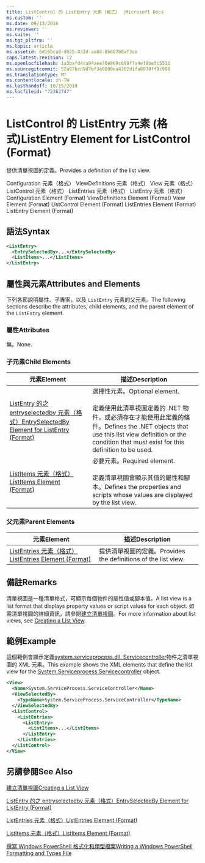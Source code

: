 ```yaml
---
title: ListControl 的 ListEntry 元素（格式） |Microsoft Docs
ms.custom: ''
ms.date: 09/13/2016
ms.reviewer: ''
ms.suite: ''
ms.tgt_pltfrm: ''
ms.topic: article
ms.assetid: 6d16bca8-d025-432d-aa84-8b607b8af3ae
caps.latest.revision: 12
ms.openlocfilehash: 1a3bafd4ca94aee70e869c699f7a4ef8befc5511
ms.sourcegitcommit: 52a67bcd9d7bf3e8600ea4302d1fa8970ff9c998
ms.translationtype: MT
ms.contentlocale: zh-TW
ms.lasthandoff: 10/15/2019
ms.locfileid: "72362747"
---
```

# <a name="listentry-element-for-listcontrol-format"></a><span data-ttu-id="c0996-102">ListControl 的 ListEntry 元素 (格式)</span><span class="sxs-lookup"><span data-stu-id="c0996-102">ListEntry Element for ListControl (Format)</span></span>

<span data-ttu-id="c0996-103">提供清單視圖的定義。</span><span class="sxs-lookup"><span data-stu-id="c0996-103">Provides a definition of the list view.</span></span>

<span data-ttu-id="c0996-104">Configuration 元素（格式） ViewDefinitions 元素（格式） View 元素（格式） ListControl 元素（格式） ListEntries 元素（格式） ListEntry 元素（格式）</span><span class="sxs-lookup"><span data-stu-id="c0996-104">Configuration Element (Format) ViewDefinitions Element (Format) View Element (Format) ListControl Element (Format) ListEntries Element (Format) ListEntry Element (Format)</span></span>

## <a name="syntax"></a><span data-ttu-id="c0996-105">語法</span><span class="sxs-lookup"><span data-stu-id="c0996-105">Syntax</span></span>

```xml
<ListEntry>
  <EntrySelectedBy>...</EntrySelectedBy>
  <ListItems>...</ListItems>
</ListEntry>
```

## <a name="attributes-and-elements"></a><span data-ttu-id="c0996-106">屬性與元素</span><span class="sxs-lookup"><span data-stu-id="c0996-106">Attributes and Elements</span></span>

<span data-ttu-id="c0996-107">下列各節說明屬性、子專案，以及 `ListEntry` 元素的父元素。</span><span class="sxs-lookup"><span data-stu-id="c0996-107">The following sections describe the attributes, child elements, and the parent element of the `ListEntry` element.</span></span>

### <a name="attributes"></a><span data-ttu-id="c0996-108">屬性</span><span class="sxs-lookup"><span data-stu-id="c0996-108">Attributes</span></span>

<span data-ttu-id="c0996-109">無。</span><span class="sxs-lookup"><span data-stu-id="c0996-109">None.</span></span>

### <a name="child-elements"></a><span data-ttu-id="c0996-110">子元素</span><span class="sxs-lookup"><span data-stu-id="c0996-110">Child Elements</span></span>

|<span data-ttu-id="c0996-111">元素</span><span class="sxs-lookup"><span data-stu-id="c0996-111">Element</span></span>|<span data-ttu-id="c0996-112">描述</span><span class="sxs-lookup"><span data-stu-id="c0996-112">Description</span></span>|
|-------------|-----------------|
|[<span data-ttu-id="c0996-113">ListEntry 的之 entryselectedby 元素（格式）</span><span class="sxs-lookup"><span data-stu-id="c0996-113">EntrySelectedBy Element for ListEntry (Format)</span></span>](./entryselectedby-element-for-listentry-for-listcontrol-format.md)|<span data-ttu-id="c0996-114">選擇性元素。</span><span class="sxs-lookup"><span data-stu-id="c0996-114">Optional element.</span></span><br /><br /> <span data-ttu-id="c0996-115">定義使用此清單視圖定義的 .NET 物件，或必須存在才能使用此定義的條件。</span><span class="sxs-lookup"><span data-stu-id="c0996-115">Defines the .NET objects that use this list view definition or the condition that must exist for this definition to be used.</span></span>|
|[<span data-ttu-id="c0996-116">ListItems 元素（格式）</span><span class="sxs-lookup"><span data-stu-id="c0996-116">ListItems Element (Format)</span></span>](./listitems-element-for-listentry-for-listcontrol-format.md)|<span data-ttu-id="c0996-117">必要元素。</span><span class="sxs-lookup"><span data-stu-id="c0996-117">Required element.</span></span><br /><br /> <span data-ttu-id="c0996-118">定義清單視圖會顯示其值的屬性和腳本。</span><span class="sxs-lookup"><span data-stu-id="c0996-118">Defines the properties and scripts whose values are displayed by the list view.</span></span>|

### <a name="parent-elements"></a><span data-ttu-id="c0996-119">父元素</span><span class="sxs-lookup"><span data-stu-id="c0996-119">Parent Elements</span></span>

|<span data-ttu-id="c0996-120">元素</span><span class="sxs-lookup"><span data-stu-id="c0996-120">Element</span></span>|<span data-ttu-id="c0996-121">描述</span><span class="sxs-lookup"><span data-stu-id="c0996-121">Description</span></span>|
|-------------|-----------------|
|[<span data-ttu-id="c0996-122">ListEntries 元素（格式）</span><span class="sxs-lookup"><span data-stu-id="c0996-122">ListEntries Element (Format)</span></span>](./listentries-element-for-listcontrol-format.md)|<span data-ttu-id="c0996-123">提供清單視圖的定義。</span><span class="sxs-lookup"><span data-stu-id="c0996-123">Provides the definitions of the list view.</span></span>|

## <a name="remarks"></a><span data-ttu-id="c0996-124">備註</span><span class="sxs-lookup"><span data-stu-id="c0996-124">Remarks</span></span>

<span data-ttu-id="c0996-125">清單視圖是一種清單格式，可顯示每個物件的屬性值或腳本值。</span><span class="sxs-lookup"><span data-stu-id="c0996-125">A list view is a list format that displays property values or script values for each object.</span></span> <span data-ttu-id="c0996-126">如需清單視圖的詳細資訊，請參閱[建立清單視圖](./creating-a-list-view.md)。</span><span class="sxs-lookup"><span data-stu-id="c0996-126">For more information about list views, see [Creating a List View](./creating-a-list-view.md).</span></span>

## <a name="example"></a><span data-ttu-id="c0996-127">範例</span><span class="sxs-lookup"><span data-stu-id="c0996-127">Example</span></span>

<span data-ttu-id="c0996-128">這個範例會顯示定義[system.serviceprocess.dll. Servicecontroller](/dotnet/api/System.ServiceProcess.ServiceController)物件之清單視圖的 XML 元素。</span><span class="sxs-lookup"><span data-stu-id="c0996-128">This example shows the XML elements that define the list view for the [System.Serviceprocess.Servicecontroller](/dotnet/api/System.ServiceProcess.ServiceController) object.</span></span>

```xml
<View>
  <Name>System.ServiceProcess.ServiceController</Name>
  <ViewSelectedBy>
    <TypeName>System.ServiceProcess.ServiceController</TypeName>
  </ViewSelectedBy>
  <ListControl>
    <ListEntries>
      <ListEntry>
        <ListItems>...</ListItems>
      </ListEntry>
    </ListEntries>
  </ListControl>
</View>
```

## <a name="see-also"></a><span data-ttu-id="c0996-129">另請參閱</span><span class="sxs-lookup"><span data-stu-id="c0996-129">See Also</span></span>

[<span data-ttu-id="c0996-130">建立清單視圖</span><span class="sxs-lookup"><span data-stu-id="c0996-130">Creating a List View</span></span>](./creating-a-list-view.md)

[<span data-ttu-id="c0996-131">ListEntry 的之 entryselectedby 元素（格式）</span><span class="sxs-lookup"><span data-stu-id="c0996-131">EntrySelectedBy Element for ListEntry (Format)</span></span>](./entryselectedby-element-for-listentry-for-listcontrol-format.md)

[<span data-ttu-id="c0996-132">ListEntries 元素（格式）</span><span class="sxs-lookup"><span data-stu-id="c0996-132">ListEntries Element (Format)</span></span>](./listentries-element-for-listcontrol-format.md)

[<span data-ttu-id="c0996-133">ListItems 元素（格式）</span><span class="sxs-lookup"><span data-stu-id="c0996-133">ListItems Element (Format)</span></span>](./listitems-element-for-listentry-for-listcontrol-format.md)

[<span data-ttu-id="c0996-134">撰寫 Windows PowerShell 格式化和類型檔案</span><span class="sxs-lookup"><span data-stu-id="c0996-134">Writing a Windows PowerShell Formatting and Types File</span></span>](./writing-a-powershell-formatting-file.md)
